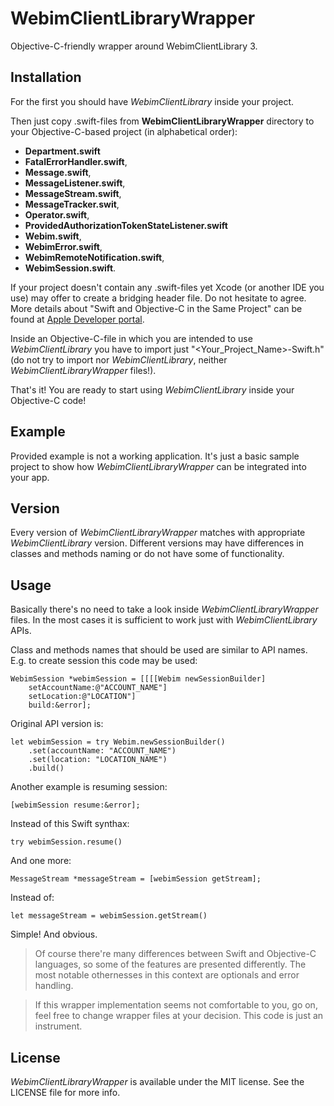 # WebimClientLibraryWrapper

Objective-C-friendly wrapper around WebimClientLibrary 3.

## Installation

For the first you should have _WebimClientLibrary_ inside your project.

Then just copy .swift-files from **WebimClientLibraryWrapper** directory to your Objective-C-based project (in alphabetical order):
* **Department.swift**
* **FatalErrorHandler.swift**,
* **Message.swift**,
* **MessageListener.swift**,
* **MessageStream.swift**,
* **MessageTracker.swit**,
* **Operator.swift**,
* **ProvidedAuthorizationTokenStateListener.swift**
* **Webim.swift**,
* **WebimError.swift**,
* **WebimRemoteNotification.swift**,
* **WebimSession.swift**.

If your project doesn't contain any .swift-files yet Xcode (or another IDE you use) may offer to create a bridging header file. Do not hesitate to agree.
More details about "Swift and Objective-C in the Same Project" can be found at [Apple Developer portal](https://developer.apple.com/library/content/documentation/Swift/Conceptual/BuildingCocoaApps/MixandMatch.html).

Inside an Objective-C-file in which you are intended to use _WebimClientLibrary_ you have to import just "<Your_Project_Name>-Swift.h" (do not try to import nor _WebimClientLibrary_, neither _WebimClientLibraryWrapper_ files!).

That's it! You are ready to start using _WebimClientLibrary_ inside your Objective-C code!

## Example

Provided example is not a working application. It's just a basic sample project to show how _WebimClientLibraryWrapper_ can be integrated into your app.

## Version

Every version of _WebimClientLibraryWrapper_ matches with appropriate _WebimClientLibrary_ version.
Different versions may have differences in classes and methods naming or do not have some of functionality.

## Usage

Basically there's no need to take a look inside _WebimClientLibraryWrapper_ files. In the most cases it is sufficient to work just with _WebimClientLibrary_ APIs.

Class and methods names that should be used are similar to API names. E.g. to create session this code may be used:
```
WebimSession *webimSession = [[[[Webim newSessionBuilder]
    setAccountName:@"ACCOUNT_NAME"]
    setLocation:@"LOCATION"]
    build:&error];
```
Original API version is:
```
let webimSession = try Webim.newSessionBuilder()
    .set(accountName: "ACCOUNT_NAME")
    .set(location: "LOCATION_NAME")
    .build()
```

Another example is resuming session:
```
[webimSession resume:&error];
```
Instead of this Swift synthax:
```
try webimSession.resume()
```

And one more:
```
MessageStream *messageStream = [webimSession getStream];
```
Instead of:
```
let messageStream = webimSession.getStream()
```

Simple! And obvious.

> Of course there're many differences between Swift and Objective-C languages, so some of the features are presented differently. The most notable othernesses in this context are optionals and error handling.

> If this wrapper implementation seems not comfortable to you, go on, feel free to change wrapper files at your decision. This code is just an instrument.

## License

_WebimClientLibraryWrapper_ is available under the MIT license. See the LICENSE file for more info.

